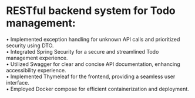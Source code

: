 # RESTful backend system for Todo management:  
• Implemented exception handling for unknown API calls and prioritized security using DTO.  
• Integrated Spring Security for a secure and streamlined Todo management experience.  
• Utilized Swagger for clear and concise API documentation, enhancing accessibility experience.  
• Implemented Thymeleaf for the frontend, providing a seamless user interface.  
• Employed Docker compose for efficient containerization and deployment.  
